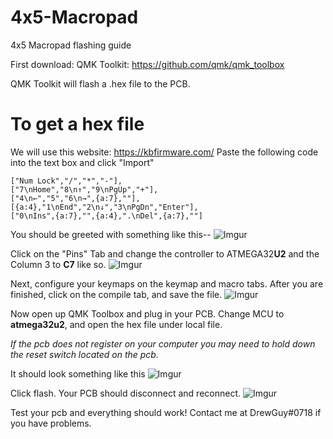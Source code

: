 # 4x5-Macropad
4x5 Macropad flashing guide 

First download:
QMK Toolkit: https://github.com/qmk/qmk_toolbox

QMK Toolkit will flash a .hex file to the PCB. 

# To get a hex file

We will use this website: https://kbfirmware.com/
Paste the following code into the text box and click "Import"
```
["Num Lock","/","*","-"],
["7\nHome","8\n↑","9\nPgUp","+"],
["4\n←","5","6\n→",{a:7},""],
[{a:4},"1\nEnd","2\n↓","3\nPgDn","Enter"],
["0\nIns",{a:7},"",{a:4},".\nDel",{a:7},""]
```
You should be greeted with something like this--
![Imgur](https://i.imgur.com/l4OTK9O.png)

Click on the "Pins" Tab and change the controller to ATMEGA32**U2** and the Column 3 to **C7** like so.
![Imgur](https://i.imgur.com/SoEI068.png)

Next, configure your keymaps on the keymap and macro tabs.
After you are finished, click on the compile tab, and save the file. 
![Imgur](https://i.imgur.com/r93zhah.png)

Now open up QMK Toolbox and plug in your PCB. 
Change MCU to **atmega32u2**, and open the hex file under local file.

*If the pcb does not register on your computer you may need to hold down the reset switch located on the pcb.*

It should look something like this
![Imgur](https://i.imgur.com/27WxSBN.png)

Click flash.
Your PCB should disconnect and reconnect.
![Imgur](https://i.imgur.com/j3yEomZ.png)

Test your pcb and everything should work!
Contact me at DrewGuy#0718 if you have problems.
